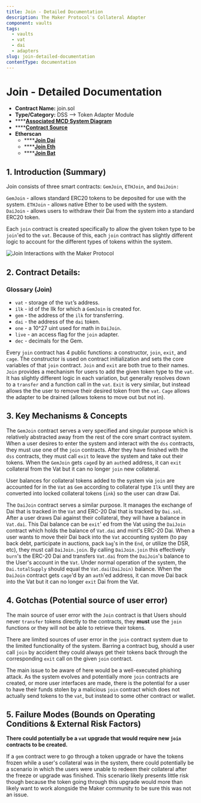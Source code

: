 ```yaml
---
title: Join - Detailed Documentation
description: The Maker Protocol's Collateral Adapter
component: vaults
tags:
  - vaults
  - vat
  - dai
  - adapters
slug: join-detailed-documentation
contentType: documentation
---
```


# Join - Detailed Documentation

- **Contract Name:** join.sol
- **Type/Category:** DSS —&gt; Token Adapter Module
- \*\*\*\*[**Associated MCD System Diagram**](https://github.com/makerdao/dss/wiki)
- \*\*\*\*[**Contract Source**](https://github.com/makerdao/dss/blob/master/src/join.sol)
- **Etherscan**
  - \*\*\*\*[**Join Dai** ](https://etherscan.io/address/0x9759a6ac90977b93b58547b4a71c78317f391a28)
  - \*\*\*\*[**Join Eth**](https://etherscan.io/address/0x2f0b23f53734252bda2277357e97e1517d6b042a)
  - \*\*\*\*[**Join Bat**](https://etherscan.io/address/0x3d0b1912b66114d4096f48a8cee3a56c231772ca)

## 1. Introduction \(Summary\)

Join consists of three smart contracts: `GemJoin`, `ETHJoin`, and `DaiJoin:`

`GemJoin` - allows standard ERC20 tokens to be deposited for use with the system. `ETHJoin` - allows native Ether to be used with the system.  
`DaiJoin` - allows users to withdraw their Dai from the system into a standard ERC20 token.

Each `join` contract is created specifically to allow the given token type to be `join`'ed to the `vat`. Because of this, each `join` contract has slightly different logic to account for the different types of tokens within the system.

![Join Interactions with the Maker Protocol](/images/documentation/screen-shot-2019-11-17-at-2.05.06-pm.png)

## 2. Contract Details:

### Glossary \(Join\)

- `vat` - storage of the `Vat`’s address.
- `ilk` - id of the Ilk for which a `GemJoin` is created for.
- `gem` - the address of the `ilk` for transferring.
- `dai` - the address of the `dai` token.
- `one` - a 10^27 uint used for math in `DaiJoin`.
- `live` - an access flag for the `join` adapter.
- `dec` - decimals for the Gem.

Every `join` contract has 4 public functions: a constructor, `join`, `exit`, and `cage`. The constructor is used on contract initialization and sets the core variables of that `join` contract. `Join` and `exit` are both true to their names. `Join` provides a mechanism for users to add the given token type to the `vat`. It has slightly different logic in each variation, but generally resolves down to a `transfer` and a function call in the `vat`. `Exit` is very similar, but instead allows the the user to remove their desired token from the `vat`. `Cage` allows the adapter to be drained \(allows tokens to move out but not in\).

## 3. Key Mechanisms & Concepts

The `GemJoin` contract serves a very specified and singular purpose which is relatively abstracted away from the rest of the core smart contract system. When a user desires to enter the system and interact with the `dss` contracts, they must use one of the `join` contracts. After they have finished with the `dss` contracts, they must call `exit` to leave the system and take out their tokens. When the `GemJoin` gets `cage`d by an `auth`ed address, it can `exit` collateral from the Vat but it can no longer `join` new collateral.

User balances for collateral tokens added to the system via `join` are accounted for in the `Vat` as `Gem` according to collateral type `Ilk` until they are converted into locked collateral tokens \(`ink`\) so the user can draw Dai.

The `DaiJoin` contract serves a similar purpose. It manages the exchange of Dai that is tracked in the `Vat` and ERC-20 Dai that is tracked by `Dai.sol`. After a user draws Dai against their collateral, they will have a balance in `Vat.dai`. This Dai balance can be `exit`' ed from the Vat using the `DaiJoin` contract which holds the balance of `Vat.dai` and mint's ERC-20 Dai. When a user wants to move their Dai back into the `Vat` accounting system \(to pay back debt, participate in auctions, pack `bag`'s in the `End`, or utilize the DSR, etc\), they must call `DaiJoin.join`. By calling `DaiJoin.join` this effectively `burn`'s the ERC-20 Dai and transfers `Vat.dai` from the `DaiJoin`'s balance to the User's account in the `Vat`. Under normal operation of the system, the `Dai.totalSupply` should equal the `Vat.dai(DaiJoin)` balance. When the `DaiJoin` contract gets `cage`'d by an `auth`'ed address, it can move Dai back into the Vat but it can no longer `exit` Dai from the Vat.

## 4. Gotchas \(Potential source of user error\)

The main source of user error with the `Join` contract is that Users should never `transfer` tokens directly to the contracts, they **must** use the `join` functions or they will not be able to retrieve their tokens.

There are limited sources of user error in the `join` contract system due to the limited functionality of the system. Barring a contract bug, should a user call `join` by accident they could always get their tokens back through the corresponding `exit` call on the given `join` contract.

The main issue to be aware of here would be a well-executed phishing attack. As the system evolves and potentially more `join` contracts are created, or more user interfaces are made, there is the potential for a user to have their funds stolen by a malicious `join` contract which does not actually send tokens to the `vat`, but instead to some other contract or wallet.

## 5. Failure Modes \(Bounds on Operating Conditions & External Risk Factors\)

**There could potentially be a `vat` upgrade that would require new `join` contracts to be created.**

If a `gem` contract were to go through a token upgrade or have the tokens frozen while a user's collateral was in the system, there could potentially be a scenario in which the users were unable to redeem their collateral after the freeze or upgrade was finished. This scenario likely presents little risk though because the token going through this upgrade would more than likely want to work alongside the Maker community to be sure this was not an issue.
